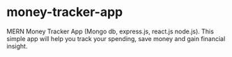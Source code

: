 # money-tracker-app
MERN Money Tracker App (Mongo db, express.js, react.js node.js). This simple app will help you track your spending, save money and gain financial insight.
